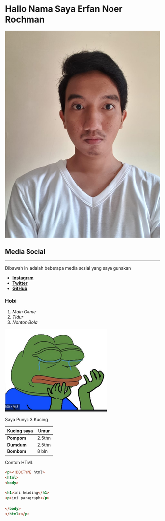 # Hallo Nama Saya Erfan Noer Rochman

![erfan](images/1a96e864-985b-4ece-b2e7-1e3ad060ca5b.jpeg)

## Media Social
_____
<p>Dibawah ini adalah beberapa media sosial yang saya gunakan</p>

- [__Instagram__](https://www.instagram.com/erfannoerro/)
- [__Twitter__](https://twitter.com/erfan_noer)
- [__GitHub__](https://github.com/erfannr)


### Hobi

1. _Main Game_
2. _Tidur_
3. _Nonton Bola_

![pepehands](https://github.com/erfannr/project-markdown/blob/master/images/Screenshot%20from%202020-03-17%2012-02-42.png?raw=true)


<p> Saya Punya 3 Kucing </p>

|Kucing saya | Umur
---- | ----
__Pompom__ | 2.5thn
__Dumdum__ | 2.5thn
__Bombom__ | 8 bln

<p>Contoh HTML</p>

```html
<p><!DOCTYPE html>
<html>
<body>

<h1>ini heading</h1>
<p>ini paragraph</p>

</body>
</html></p>
```
